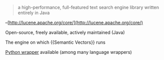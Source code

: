 > a high-performance, full-featured text search engine library written entirely in Java

–[http://lucene.apache.org/core/](http://lucene.apache.org/core/)

Open-source, freely available, actively maintained (Java)

The engine on which {{Semantic Vectors}} runs

[Python wrapper](http://lucene.apache.org/pylucene/) available (among many language wrappers)
